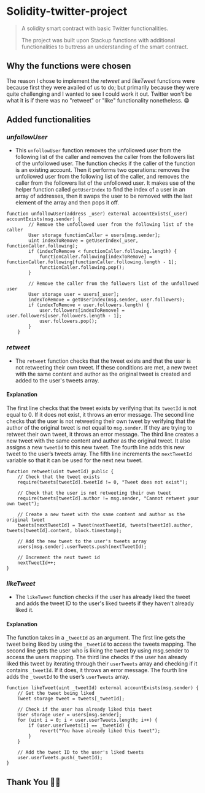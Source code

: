 # Solidity-twitter-project

> A solidity smart contract with basic Twitter functionalities.
> 
> The project was built upon Stackup functions with additional functionalities to buttress an understanding of the smart contract.

## Why the functions were chosen
The reason I chose to implement the _retweet_ and _likeTweet_ functions were because first they were availed of us to do; but primarily because they were quite challenging and I wanted to see I could work it out. Twitter won't be what it is if there was no "retweet" or "like" functionality nonetheless. 😁

## Added functionalities
### _unfollowUser_

- This `unfollowUser` function removes the unfollowed user from the following list of the caller and removes the caller from the followers list of the unfollowed user. The function checks if the caller of the function is an existing account. Then it performs two operations: removes the unfollowed user from the following list of the caller, and removes the caller from the followers list of the unfollowed user. It makes use of the helper function called `getUserIndex` to find the index of a user in an array of addresses, then it swaps the user to be removed with the last element of the array and then pops it off.
 
```solidity
function unfollowUser(address _user) external accountExists(_user) accountExists(msg.sender) {
        // Remove the unfollowed user from the following list of the caller
        User storage functionCaller = users[msg.sender];
        uint indexToRemove = getUserIndex(_user, functionCaller.following);
        if (indexToRemove < functionCaller.following.length) {
            functionCaller.following[indexToRemove] = functionCaller.following[functionCaller.following.length - 1];
            functionCaller.following.pop();
        }

        // Remove the caller from the followers list of the unfollowed user
        User storage user = users[_user];
        indexToRemove = getUserIndex(msg.sender, user.followers);
        if (indexToRemove < user.followers.length) {
            user.followers[indexToRemove] = user.followers[user.followers.length - 1];
            user.followers.pop();
        }
    }
```
### _retweet_

- The `retweet` function checks that the tweet exists and that the user is not retweeting their own tweet. If these conditions are met, a new tweet with the same content and author as the original tweet is created and added to the user's tweets array.

#### Explanation

The first line checks that the tweet exists by verifying that its `tweetId` is not equal to 0. If it does not exist, it throws an error message.
The second line checks that the user is not retweeting their own tweet by verifying that the author of the original tweet is not equal to `msg.sender`. If they are trying to retweet their own tweet, it throws an error message.
The third line creates a new tweet with the same content and author as the original tweet. It also assigns a new `tweetId` to this new tweet.
The fourth line adds this new tweet to the user’s tweets array.
The fifth line increments the `nextTweetId` variable so that it can be used for the next new tweet.

```solidity
function retweet(uint tweetId) public { 
    // Check that the tweet exists 
    require(tweets[tweetId].tweetId != 0, "Tweet does not exist"); 
    
    // Check that the user is not retweeting their own tweet 
    require(tweets[tweetId].author != msg.sender, "Cannot retweet your own tweet"); 
    
    // Create a new tweet with the same content and author as the original tweet 
    tweets[nextTweetId] = Tweet(nextTweetId, tweets[tweetId].author, tweets[tweetId].content, block.timestamp); 
    
    // Add the new tweet to the user's tweets array 
    users[msg.sender].userTweets.push(nextTweetId); 
    
    // Increment the next tweet id 
    nextTweetId++; 
}
```
### _likeTweet_
- The `likeTweet` function checks if the user has already liked the tweet and adds the tweet ID to the user's liked tweets if they haven't already liked it.

#### Explanation
The function takes in a `_tweetId` as an argument.
The first line gets the tweet being liked by using the `_tweetId` to access the tweets mapping.
The second line gets the user who is liking the tweet by using msg.sender to access the users mapping.
The third line checks if the user has already liked this tweet by iterating through their `userTweets` array and checking if it contains `_tweetId`. If it does, it throws an error message.
The fourth line adds the `_tweetId` to the user’s `userTweets` array.

```solidity
function likeTweet(uint _tweetId) external accountExists(msg.sender) { 
    // Get the tweet being liked 
    Tweet storage tweet = tweets[_tweetId]; 
    
    // Check if the user has already liked this tweet 
    User storage user = users[msg.sender]; 
    for (uint i = 0; i < user.userTweets.length; i++) { 
        if (user.userTweets[i] == _tweetId) { 
            revert("You have already liked this tweet"); 
        } 
    } 
    
    // Add the tweet ID to the user's liked tweets 
    user.userTweets.push(_tweetId); 
}
```

## Thank You 🚀🚀

